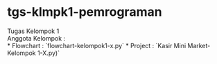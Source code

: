 # tgs-klmpk1-pemrograman
<div>Tugas  Kelompok 1 </div>
<div>Anggota Kelompok :</div>
* Flowchart :  `flowchart-kelompok1-x.py`
* Project  : `Kasir Mini Market-Kelompok 1-X.py)`
